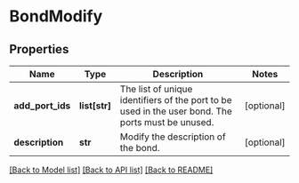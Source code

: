 # BondModify

## Properties
Name | Type | Description | Notes
------------ | ------------- | ------------- | -------------
**add_port_ids** | **list[str]** | The list of unique identifiers of the port to be used in the user bond. The ports must be unused.  | [optional] 
**description** | **str** | Modify the description of the bond. | [optional] 

[[Back to Model list]](../README.md#documentation-for-models) [[Back to API list]](../README.md#documentation-for-api-endpoints) [[Back to README]](../README.md)


